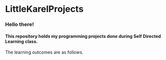 # LittleKarelProjects
### Hello there!
#### This repository holds my programming projects done during Self Directed Learning class.
The learning outcomes are as follows.
